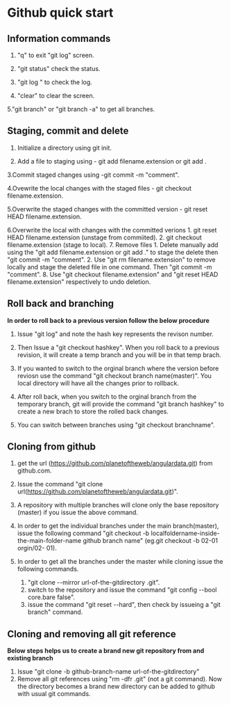 # Github quick start
## Information commands

1. "q" to exit "git log" screen.

2. "git status" check the status.

3. "git log " to check the log.

4. "clear" to clear the screen.

5."git branch" or "git branch -a" to get all branches.

## Staging, commit and delete

1. Initialize a directory using git init.

2. Add a file to staging using - git add filename.extension or git add .

3.Commit staged changes using -git commit -m "comment".

4.Ovewrite the local changes with the staged files - git checkout filename.extension.

5.Overwrite the staged changes with the committed version - git reset HEAD filename.extension.

6.Overwrite the local with changes with the committed verions
	1. git reset HEAD filename.extension (unstage from commiited).
	2. git checkout filename.extension (stage to local).
7. Remove files 
	1. Delete manually add using the "git add filename.extension or git add ." to stage the 			delete then "git commit -m "comment".
	2. Use "git rm filename.extension" to remove locally and stage the deleted file in one 				command. Then "git commit -m "comment".
8. Use "git checkout filename.extension" and "git reset HEAD filename.extension" respectively to 		undo deletion.

## Roll back and branching

**In order to roll back to a previous version follow the below procedure**

1. Issue "git log" and note the hash key represents the revison number.

2. Then Issue a "git checkout hashkey". When you roll back to a previous revision, it will create a 	temp branch and you 	will be in that temp brach.
3. If you wanted to switch to the orginal branch where the version before reviosn use the command 
	"git checkout branch name(master)". You local directory will have all the changes prior to rollback. 
4. After roll back, when you switch to the orginal branch from the temporary branch, git will provide the command 
	"git branch <branch-name> hashkey" to create a new brach to store the rolled back changes. 
5. You can switch between branches using "git checkout branchname".


## Cloning from github

1. get the url (https://github.com/planetoftheweb/angulardata.git) from github.com.

2. Issue the command "git clone url(https://github.com/planetoftheweb/angulardata.git)".

3. A repository with multiple branches will clone only the base repository (master) if you issue 	the above command.

4. In order to get the individual branches under the main branch(master), issue the following command 
	"git checkout -b localfoldername-inside-the-main-folder-name github branch name" (eg.git checkout -b 02-01 orgin/02-	01).

5. In order to get all the branches under the master while cloning issue the following commands.
	1. "git clone --mirror url-of-the-gitdirectory .git".
	2. switch to the repository and issue the command "git config --bool core.bare false".
	3. issue the command "git reset --hard", then check by issueing a "git branch" command.

## Cloning and removing all git reference

**Below steps helps us to create a brand new git repository from and existing branch**

1. Issue "git clone -b github-branch-name  url-of-the-gitdirectory" 
2. Remove all git references using "rm -dfr .git" (not a git command). Now the directory becomes a 		brand new directory can be added to github with usual git commands.
